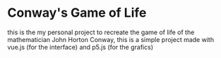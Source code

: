# Conway's Game of Life

this is the my personal project to recreate the game of life of the mathematician John Horton Conway, this is a simple project made with vue.js (for the interface) and p5.js (for the grafics)
